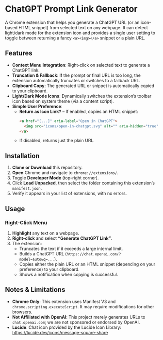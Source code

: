 # ChatGPT Prompt Link Generator

A Chrome extension that helps you generate a ChatGPT URL (or an icon-based HTML snippet) from selected text on any webpage. It can detect light/dark mode for the extension icon and provides a single user setting to toggle between returning a fancy `<a><img></a>` snippet or a plain URL.

## Features

- **Context Menu Integration**: Right-click on selected text to generate a ChatGPT link.
- **Truncation & Fallback**: If the prompt or final URL is too long, the extension automatically truncates or switches to a fallback URL.
- **Clipboard Copy**: The generated URL or snippet is automatically copied to your clipboard.
- **Light/Dark Mode Icons**: Dynamically switches the extension’s toolbar icon based on system theme (via a content script).
- **Simple User Preference**:
  - **Return as Icon Link?** – If enabled, copies an HTML snippet:
    ```html
    <a href="[...]" aria-label="Open in ChatGPT">
      <img src="icons/open-in-chatgpt.svg" alt="" aria-hidden="true" />
    </a>
    ```
  - If disabled, returns just the plain URL.

## Installation

1. **Clone or Download** this repository.
2. **Open** Chrome and navigate to `chrome://extensions/`.
3. Toggle **Developer Mode** (top-right corner).
4. Click **Load Unpacked**, then select the folder containing this extension’s `manifest.json`.
5. Verify it appears in your list of extensions, with no errors.

## Usage

### Right-Click Menu

1. **Highlight** any text on a webpage.
2. **Right-click** and select **“Generate ChatGPT Link”**.
3. The extension:
   - Truncates the text if it exceeds a large internal limit.
   - Builds a ChatGPT URL (`https://chat.openai.com/?model=auto&q=...`).
   - Copies either the plain URL or an HTML snippet (depending on your preference) to your clipboard.
   - Shows a notification when copying is successful.

## Notes & Limitations

- **Chrome Only**: This extension uses Manifest V3 and `chrome.scripting.executeScript`. It may require modifications for other browsers.
- **Not Affiliated with OpenAI**: This project merely generates URLs to `chat.openai.com`; we are not sponsored or endorsed by OpenAI.
- **Lucide**: Chat icon provided by the Lucide Icon Library: https://lucide.dev/icons/message-square-share
